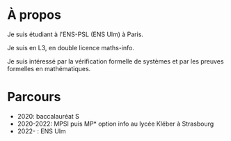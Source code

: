 # À propos
Je suis étudiant à l'ENS-PSL (ENS Ulm) à Paris.

Je suis en L3, en double licence maths-info.

Je suis intéressé par la vérification formelle de systèmes et par les preuves formelles en mathématiques.

# Parcours
* 2020: baccalauréat S
* 2020-2022: MPSI puis MP* option info au lycée Kléber à Strasbourg
* 2022- : ENS Ulm